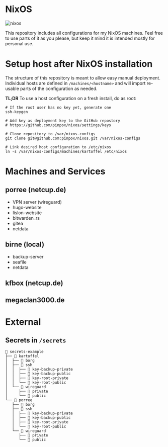 # NixOS
![nixos](https://socialify.git.ci/pinpox/nixos/image?description=1&descriptionEditable=My%20NixOS%20Configurations&forks=1&issues=1&logo=https%3A%2F%2Fpablo.tools%2Fnixoscolorful.svg&owner=1&pulls=1&stargazers=1&theme=Light)

This repository includes all configurations for my NixOS machines. Feel free to
use parts of it as you please, but keep it mind it is intended mostly for
personal use.

# Setup host after NixOS installation

The structure of this repository is meant to allow easy manual deployment.
Individual hosts are defined in `/machines/<hostname>` and will import
re-usable parts of the configuration as needed. 

**TL;DR** To use a host configuration on a fresh install, do as root:
```
# If the root user has no key yet, generate one
ssh-keygen

# Add key as deployment key to the GitHub repostory
# https://github.com/pinpox/nixos/settings/keys

# Clone repository to /var/nixos-configs
git clone git@github.com:pinpox/nixos.git /var/nixos-configs

# Link desired host configuration to /etc/nixos
ln -s /var/nixos-configs/machines/kartoffel /etc/nixos
```
# Machines and Services



## porree (netcup.de)
- VPN server (wireguard)
- hugo-website
- lislon-website
- bitwarden_rs
- gitea
- netdata

## birne (local)
- backup-server
- seafile
- netdata

## kfbox (netcup.de)

## megaclan3000.de




# External

## Secrets in `/secrets`
```
 secrets-example
├──  kartoffel
│  ├──  borg
│  ├──  ssh
│  │  ├──  key-backup-private
│  │  ├──  key-backup-public
│  │  ├──  key-root-private
│  │  └──  key-root-public
│  └──  wireguard
│     ├──  private
│     └──  public
└──  porree
   ├──  borg
   ├──  ssh
   │  ├──  key-backup-private
   │  ├──  key-backup-public
   │  ├──  key-root-private
   │  └──  key-root-public
   └──  wireguard
      ├──  private
      └──  public
```
